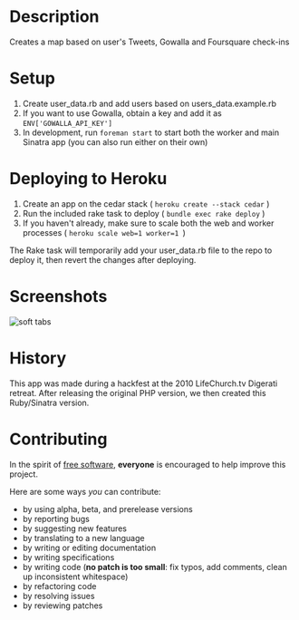 # Description
Creates a map based on user's Tweets, Gowalla and Foursquare check-ins

# Setup

1. Create user_data.rb and add users based on users_data.example.rb
2. If you want to use Gowalla, obtain a key and add it as ````ENV['GOWALLA_API_KEY']````
3. In development, run ````foreman start```` to start both the worker and main Sinatra app (you can also run either on their own)

# Deploying to Heroku

1. Create an app on the cedar stack ( ````heroku create --stack cedar```` )
2. Run the included rake task to deploy ( ````bundle exec rake deploy```` )
3. If you haven't already, make sure to scale both the web and worker processes ( ````heroku scale web=1 worker=1 ````)

The Rake task will temporarily add your user_data.rb file to the repo to deploy it, then revert the changes after deploying.

# Screenshots

![soft tabs](https://github.com/lifechurch/location-board-ruby/raw/master/screenshot.png)

# History

This app was made during a hackfest at the 2010 LifeChurch.tv Digerati retreat. After releasing the original PHP version, we then created this Ruby/Sinatra version.

# Contributing

In the spirit of [free software](http://www.fsf.org/licensing/essays/free-sw.html), **everyone** is encouraged to help improve this project.

Here are some ways *you* can contribute:

* by using alpha, beta, and prerelease versions
* by reporting bugs
* by suggesting new features
* by translating to a new language
* by writing or editing documentation
* by writing specifications
* by writing code (**no patch is too small**: fix typos, add comments, clean up inconsistent whitespace)
* by refactoring code
* by resolving issues
* by reviewing patches